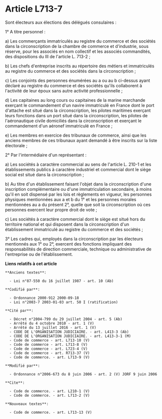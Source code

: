 # Article L713-7

Sont électeurs aux élections des délégués consulaires : 

1° A titre personnel : 

a) Les commerçants immatriculés au registre du commerce et des sociétés dans la circonscription de la chambre de commerce et
d'industrie, sous réserve, pour les associés en nom collectif et les associés commandités, des dispositions du III de
l'article L. 713-2 ; 

b) Les chefs d'entreprise inscrits au répertoire des métiers et immatriculés au registre du commerce et des sociétés dans la
circonscription ; 

c) Les conjoints des personnes énumérées au a ou au b ci-dessus ayant déclaré au registre du commerce et des sociétés qu'ils
collaborent à l'activité de leur époux sans autre activité professionnelle ; 

d) Les capitaines au long cours ou capitaines de la marine marchande exerçant le commandement d'un navire immatriculé en
France dont le port d'attache est situé dans la circonscription, les pilotes maritimes exerçant leurs fonctions dans un port
situé dans la circonscription, les pilotes de l'aéronautique civile domiciliés dans la circonscription et exerçant le
commandement d'un aéronef immatriculé en France ; 

e) Les membres en exercice des tribunaux de commerce, ainsi que les anciens membres de ces tribunaux ayant demandé à être
inscrits sur la liste électorale ; 

2° Par l'intermédiaire d'un représentant : 

a) Les sociétés à caractère commercial au sens de l'article L. 210-1 et les établissements publics à caractère industriel et
commercial dont le siège social est situé dans la circonscription ; 

b) Au titre d'un établissement faisant l'objet dans la circonscription d'une inscription complémentaire ou d'une
immatriculation secondaire, à moins qu'il en soit dispensé par les lois et règlements en vigueur, les personnes physiques
mentionnées aux a et b du 1° et les personnes morales mentionnées au a du présent 2°, quelle que soit la circonscription où
ces personnes exercent leur propre droit de vote ; 

c) Les sociétés à caractère commercial dont le siège est situé hors du territoire national et qui disposent dans la
circonscription d'un établissement immatriculé au registre du commerce et des sociétés ; 

3° Les cadres qui, employés dans la circonscription par les électeurs mentionnés aux 1° ou 2°, exercent des fonctions
impliquant des responsabilités de direction commerciale, technique ou administrative de l'entreprise ou de l'établissement.

**Liens relatifs à cet article**

	**Anciens textes**:

	  - Loi n°87-550 du 16 juillet 1987 - art. 10 (Ab)

	**Codifié par**:

	  - Ordonnance 2000-912 2000-09-18
	  - Loi n°2003-7 2003-01-03 art. 50 I (ratification)

	**Cité par**:

	  - Décret n°2004-799 du 29 juillet 2004 - art. 5 (Ab)
	  - Arrêté du 4 octobre 2010 - art. 1 (V)
	  - Arrêté du 13 juillet 2016 - art. 1 (V)
	  - CODE DE L'ORGANISATION JUDICIAIRE. - art. L413-3 (Ab)
	  - CODE DE L'ORGANISATION JUDICIAIRE. - art. L413-3-1 (M)
	  - Code de commerce - art. L713-10 (V)
	  - Code de commerce - art. L713-8 (V)
	  - Code de commerce - art. L723-4 (V)
	  - Code de commerce - art. R713-37 (V)
	  - Code de commerce. - art. L713-9 (V)

	**Modifié par**:

	  - Ordonnance n°2006-673 du 8 juin 2006 - art. 2 (V) JORF 9 juin 2006

	**Cite**:

	  - Code de commerce. - art. L210-1 (V)
	  - Code de commerce. - art. L713-2 (V)

	**Nouveaux textes**:

	  - Code de commerce. - art. L713-13 (V)

